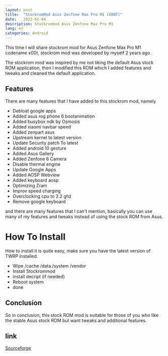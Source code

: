 ```yaml
---
layout: post
title:  "StockromMod Asus Zenfone Max Pro M1 (X00T)"
date:   2022-01-04
description: Stockrommod Asus Zenfone Max Pro M1
lang: en
categories: Android
---
```


This time I will share stockrom mod for Asus Zenfone Max Pro M1 codename x00t, stockrom mod was developed by myself 2 years ago.

The stockrom mod was inspired by me not liking the default Asus stock ROM application, then I modified this ROM which I added features and tweaks and cleaned the default application.

## Features

There are many features that I have added to this stockrom mod, namely

- Debloat google apps
- Added asus rog phone 6 bootanimation
- Added busybox ndk by Osmosis
- Added xiaomi navbar speed
- Added zenpart asus
- Upstream kernel to latest version
- Update Security patch To latest
- Added android 10 gesture
- Added Asus Gallery
- Added Zenfone 6 Camera
- Disable thermal engine
- Update Google Apps
- Added AOSP Webview
- Added keyboard aosp
- Optimizing Zram
- Improv speed charging
- Overclocking cpu to 2.2 ghz
- Remove google keyboard

and there are many features that I can't mention, basically you can use many of my features and tweaks instead of using the stock ROM from Asus.

# How To Install

How to install it is quite easy, make sure you have the latest version of TWRP installed.

- Wipe /cache /data /system /vendor
- Install Stockrommod
- install decript (if needed)
- Reboot system
- done

## Conclusion

So in conclusion, this stock ROM mod is suitable for those of you who like the stable Asus stock ROM but want tweaks and additional features.

## link

[Sourceforge](https://sourceforge.net/projects/wahyu6070-project-android/files/ROM/STOCKROM_MOD/X00T/)

